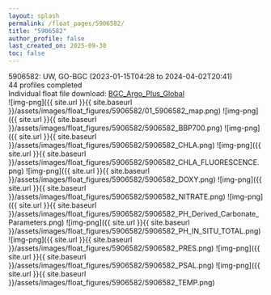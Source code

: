```yaml
---
layout: splash
permalink: /float_pages/5906582/
title: "5906582"
author_profile: false
last_created_on: 2025-09-30
toc: false
---
```

 
5906582: UW, GO-BGC (2023-01-15T04:28 to 2024-04-02T20:41)\
44 profiles completed\
Individual float file download: [BGC_Argo_Plus_Global](https://ftp.soest.hawaii.edu/bgc_argo_plus/Individual_Floats/outliers_removed/5906582_Sprof_processed.nc)\
![img-png]({{ site.url }}{{ site.baseurl }}/assets/images/float_figures/5906582/01_5906582_map.png)
![img-png]({{ site.url }}{{ site.baseurl }}/assets/images/float_figures/5906582/5906582_BBP700.png)
![img-png]({{ site.url }}{{ site.baseurl }}/assets/images/float_figures/5906582/5906582_CHLA.png)
![img-png]({{ site.url }}{{ site.baseurl }}/assets/images/float_figures/5906582/5906582_CHLA_FLUORESCENCE.png)
![img-png]({{ site.url }}{{ site.baseurl }}/assets/images/float_figures/5906582/5906582_DOXY.png)
![img-png]({{ site.url }}{{ site.baseurl }}/assets/images/float_figures/5906582/5906582_NITRATE.png)
![img-png]({{ site.url }}{{ site.baseurl }}/assets/images/float_figures/5906582/5906582_PH_Derived_Carbonate_Parameters.png)
![img-png]({{ site.url }}{{ site.baseurl }}/assets/images/float_figures/5906582/5906582_PH_IN_SITU_TOTAL.png)
![img-png]({{ site.url }}{{ site.baseurl }}/assets/images/float_figures/5906582/5906582_PRES.png)
![img-png]({{ site.url }}{{ site.baseurl }}/assets/images/float_figures/5906582/5906582_PSAL.png)
![img-png]({{ site.url }}{{ site.baseurl }}/assets/images/float_figures/5906582/5906582_TEMP.png)
